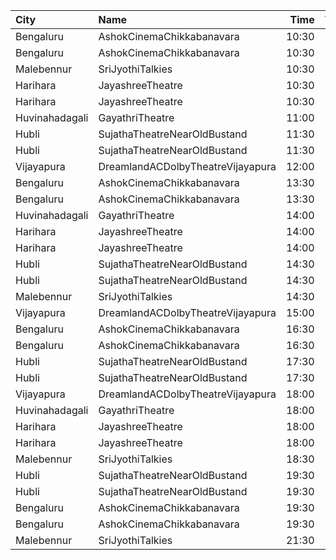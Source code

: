 | City           | Name                              |  Time | Type        | Price | Capacity | Booked |
| :------------- | :-------------------------------- | ----: | :---------- | ----: | -------: | -----: |
| Bengaluru      | AshokCinemaChikkabanavara         | 10:30 | Balcony     |  120₹ |      193 |    166 |
| Bengaluru      | AshokCinemaChikkabanavara         | 10:30 | First       |  100₹ |      283 |    231 |
| Malebennur     | SriJyothiTalkies                  | 10:30 | FirstClass  |   81₹ |      400 |    352 |
| Harihara       | JayashreeTheatre                  | 10:30 | Balcony     |  101₹ |      200 |      0 |
| Harihara       | JayashreeTheatre                  | 10:30 | SecondClass |   81₹ |      472 |    472 |
| Huvinahadagali | GayathriTheatre                   | 11:00 | FirstClass  |   81₹ |      200 |      0 |
| Hubli          | SujathaTheatreNearOldBustand      | 11:30 | Balcony     |  130₹ |      289 |     90 |
| Hubli          | SujathaTheatreNearOldBustand      | 11:30 | DCircle     |  100₹ |      558 |    138 |
| Vijayapura     | DreamlandACDolbyTheatreVijayapura | 12:00 | Balcony     |  150₹ |      168 |     88 |
| Bengaluru      | AshokCinemaChikkabanavara         | 13:30 | Balcony     |  120₹ |      193 |    166 |
| Bengaluru      | AshokCinemaChikkabanavara         | 13:30 | First       |  100₹ |      283 |    231 |
| Huvinahadagali | GayathriTheatre                   | 14:00 | FirstClass  |   81₹ |      200 |      0 |
| Harihara       | JayashreeTheatre                  | 14:00 | Balcony     |  101₹ |      200 |      0 |
| Harihara       | JayashreeTheatre                  | 14:00 | SecondClass |   81₹ |      472 |    472 |
| Hubli          | SujathaTheatreNearOldBustand      | 14:30 | Balcony     |  130₹ |      289 |     90 |
| Hubli          | SujathaTheatreNearOldBustand      | 14:30 | DCircle     |  100₹ |      558 |    138 |
| Malebennur     | SriJyothiTalkies                  | 14:30 | FirstClass  |   81₹ |      400 |    352 |
| Vijayapura     | DreamlandACDolbyTheatreVijayapura | 15:00 | Balcony     |  150₹ |      168 |     88 |
| Bengaluru      | AshokCinemaChikkabanavara         | 16:30 | Balcony     |  120₹ |      193 |    166 |
| Bengaluru      | AshokCinemaChikkabanavara         | 16:30 | First       |  100₹ |      283 |    231 |
| Hubli          | SujathaTheatreNearOldBustand      | 17:30 | Balcony     |  130₹ |      289 |     90 |
| Hubli          | SujathaTheatreNearOldBustand      | 17:30 | DCircle     |  100₹ |      558 |    138 |
| Vijayapura     | DreamlandACDolbyTheatreVijayapura | 18:00 | Balcony     |  150₹ |      168 |     88 |
| Huvinahadagali | GayathriTheatre                   | 18:00 | FirstClass  |   81₹ |      200 |      0 |
| Harihara       | JayashreeTheatre                  | 18:00 | Balcony     |  101₹ |      200 |      0 |
| Harihara       | JayashreeTheatre                  | 18:00 | SecondClass |   81₹ |      472 |    472 |
| Malebennur     | SriJyothiTalkies                  | 18:30 | FirstClass  |   81₹ |      400 |    352 |
| Hubli          | SujathaTheatreNearOldBustand      | 19:30 | Balcony     |  130₹ |      289 |     90 |
| Hubli          | SujathaTheatreNearOldBustand      | 19:30 | DCircle     |  100₹ |      558 |    138 |
| Bengaluru      | AshokCinemaChikkabanavara         | 19:30 | Balcony     |  120₹ |      193 |    166 |
| Bengaluru      | AshokCinemaChikkabanavara         | 19:30 | First       |  100₹ |      283 |    231 |
| Malebennur     | SriJyothiTalkies                  | 21:30 | FirstClass  |   81₹ |      400 |    352 |
